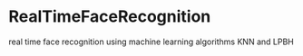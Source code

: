 # RealTimeFaceRecognition
real time face recognition using machine learning algorithms KNN and LPBH
